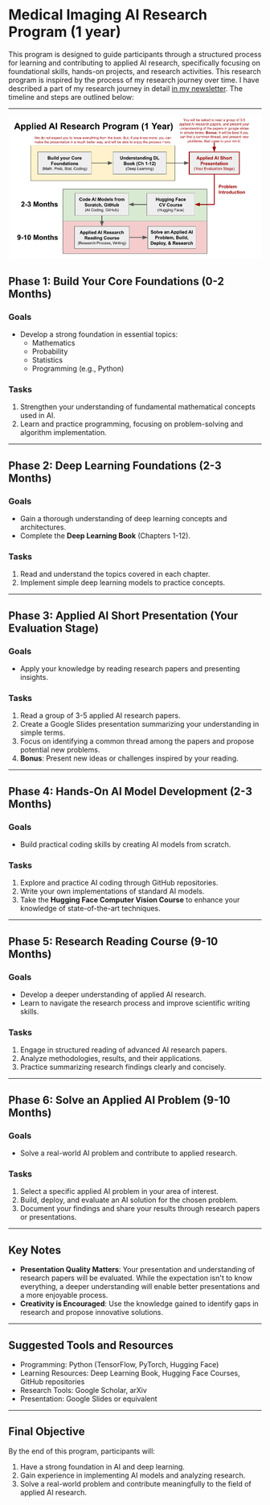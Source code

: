 # Medical Imaging AI Research Program (1 year)

This program is designed to guide participants through a structured process for learning and contributing to applied AI research, specifically focusing on foundational skills, hands-on projects, and research activities. This research program is inspired by the process of my research journey over time. I have described a part of my research journey in detail [in my newsletter](https://mukherjeesrijit.substack.com/p/25-years-notes-of-my-applied-ai-research). The timeline and steps are outlined below:

---

<p align="center">
  <img src="program.png" alt="Description" width="800">
</p>


## **Phase 1: Build Your Core Foundations** (0-2 Months)
### **Goals**
- Develop a strong foundation in essential topics:
  - Mathematics
  - Probability
  - Statistics
  - Programming (e.g., Python)

### **Tasks**
1. Strengthen your understanding of fundamental mathematical concepts used in AI.
2. Learn and practice programming, focusing on problem-solving and algorithm implementation.

---

## **Phase 2: Deep Learning Foundations** (2-3 Months)
### **Goals**
- Gain a thorough understanding of deep learning concepts and architectures.
- Complete the **Deep Learning Book** (Chapters 1-12).

### **Tasks**
1. Read and understand the topics covered in each chapter.
2. Implement simple deep learning models to practice concepts.

---

## **Phase 3: Applied AI Short Presentation** (Your Evaluation Stage)
### **Goals**
- Apply your knowledge by reading research papers and presenting insights.

### **Tasks**
1. Read a group of 3-5 applied AI research papers.
2. Create a Google Slides presentation summarizing your understanding in simple terms.
3. Focus on identifying a common thread among the papers and propose potential new problems.
4. **Bonus**: Present new ideas or challenges inspired by your reading.

---

## **Phase 4: Hands-On AI Model Development** (2-3 Months)
### **Goals**
- Build practical coding skills by creating AI models from scratch.

### **Tasks**
1. Explore and practice AI coding through GitHub repositories.
2. Write your own implementations of standard AI models.
3. Take the **Hugging Face Computer Vision Course** to enhance your knowledge of state-of-the-art techniques.

---

## **Phase 5: Research Reading Course** (9-10 Months)
### **Goals**
- Develop a deeper understanding of applied AI research.
- Learn to navigate the research process and improve scientific writing skills.

### **Tasks**
1. Engage in structured reading of advanced AI research papers.
2. Analyze methodologies, results, and their applications.
3. Practice summarizing research findings clearly and concisely.

---

## **Phase 6: Solve an Applied AI Problem** (9-10 Months)
### **Goals**
- Solve a real-world AI problem and contribute to applied research.

### **Tasks**
1. Select a specific applied AI problem in your area of interest.
2. Build, deploy, and evaluate an AI solution for the chosen problem.
3. Document your findings and share your results through research papers or presentations.

---

## **Key Notes**
- **Presentation Quality Matters**: Your presentation and understanding of research papers will be evaluated. While the expectation isn't to know everything, a deeper understanding will enable better presentations and a more enjoyable process.
- **Creativity is Encouraged**: Use the knowledge gained to identify gaps in research and propose innovative solutions.

---

## **Suggested Tools and Resources**
- Programming: Python (TensorFlow, PyTorch, Hugging Face)
- Learning Resources: Deep Learning Book, Hugging Face Courses, GitHub repositories
- Research Tools: Google Scholar, arXiv
- Presentation: Google Slides or equivalent

---

## **Final Objective**
By the end of this program, participants will:
1. Have a strong foundation in AI and deep learning.
2. Gain experience in implementing AI models and analyzing research.
3. Solve a real-world problem and contribute meaningfully to the field of applied AI research.
